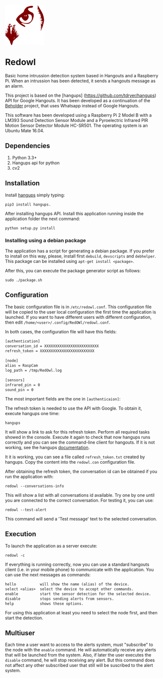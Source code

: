 <img src="./images/redowl.png" width="128" alt="RedOwl" align="middle">

# Redowl
Basic home intrussion detection system based in Hangouts and a Raspberry Pi. When an intrussion has been detected, it sends a hangouts message as an alarm. 

This project is based on the [hangups] (https://github.com/tdryer/hangups) API for Google Hangouts. It has been developed as a continuation of the [Beholder](https://github.com/jorgehortelano/beholder) project, that uses Whatsapp instead of Google Hangouts.

This software has been developed using a Raspberry Pi 2 Model B with a LM393 Sound Detection Sensor Module and a Pyroelectric Infrared PIR Motion Sensor Detector Module HC-SR501. The operating system is an Ubuntu Mate 16.04.

## Dependencies
  1. Python 3.3+
  2. Hangups api for python
  3. cv2

## Installation

Install [hangups](https://github.com/tdryer/hangups) simply typing:
```
pip3 install hangups.
```

After installing hangups API. Install this application running inside the application folder the next command:
```
python setup.py install
```
### Installing using a debian package
The application has a script for generating a debian package. If you prefer to install on this way, please, install first `debuild`, `devscripts` and `debhelper`. This package can be installed using `apt-get install <package>`.

After this, you can execute the package generator script as follows:
```
sudo ./package.sh
```

## Configuration
The basic configuration file is in `/etc/redowl.conf`. This configuration file will be copied to the user local configuration the first time the application is launched. If you want to have different users with different configuration, then edit `/home/<user>/.config/RedOWl/redowl.conf`.

In both cases, the configuration file will have this fields:

	[authentication]
	conversation_id = XXXXXXXXXXXXXXXXXXXXXXXXX
	refresh_token = XXXXXXXXXXXXXXXXXXXXXXXXX

	[node]
	alias = RaspCam
	log_path = /tmp/RedOwl.log

	[sensors]
	infrared_pin = 0
	sound_pin = 0

The most important fields are the one in `[authenticaion]`:

The refresh token is needed to use the API with Google. To obtain it, execute hangups one time:
```
hangups
```

It will show a link to ask for this refresh token. Perform all required tasks showed in the console. Execute it again to check that now hangups runs correctly and you can see the command-line client for hangouts. If it is not working, see the hangups [documentation](https://github.com/tdryer/hangups).

It it is working, you can see a file called `refresh_token.txt` created by hangups. Copy the content into the `redowl.con` configuration file. 
	
After obtaining the refresh token, the conversation id can be obtained if you run the application with:
```
redowl --conversations-info
```

This will show a list with all conversations id available. Try one by one until you are connected to the correct conversation. For testing it, you can use:
```
redowl --test-alert
```
This command will send a 'Test message' text to the selected conversation. 

## Execution

To launch the application as a server execute:

	redowl -c
	

If everything is running correctly, now you can use a standard hangouts client (i.e. in your mobile phone) to communicate with the application. You can use the next messages as commands:

	hello			will show the name (alias) of the device.
	select <alias>	select the device to accept other commands.
	enable			start the sensor detection for the selected device.
	disable			stops sending alerts from sensors.
	help            shows these options.

For using this application at least you need to select the node first, and then start the detection. 

## Multiuser

Each time a user want to access to the alerts system, must "subscribe" to the node with the `enable` command. He will automatically receive any alerts that will be launched from the system. Also, if later the user executes the `disable` command, he will stop receiving any alert. But this command does not affect any other subscribed user that still will be suscribed to the alert system. 
